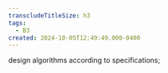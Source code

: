 ```yaml
---
transcludeTitleSize: h3
tags:
  - B3
created: 2024-10-05T12:49:49.000-0400
---
```

design algorithms according to specifications;